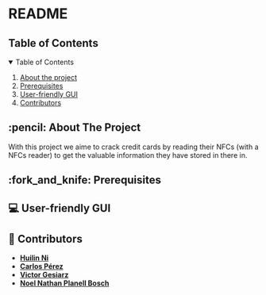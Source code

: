 # README

<!-- TABLE OF CONTENTS -->
<h2 id="table-of-contents"> Table of Contents</h2>

<details open="open">
  <summary> Table of Contents </summary>
  <ol>
    <li><a href="#about-the-project"> About the project</a></li>
    <li><a href="prerequisites"> Prerequisites</a></li>
    <li><a href="#user-friendly-gui"> User-friendly GUI</a></li>
    <li><a href="#contributors"> Contributors</a></li>
  </ol>
</details>


<!-- ABOUT THE PROJECT -->
<h2 id="about-the-project"> :pencil: About The Project</h2>

<p align="justify"> 
  With this project we aime to crack credit cards by reading their NFCs (with a NFCs reader) to get the valuable information they have stored in there in. 
</p>


<!-- Prerequisites -->
<h2 id="fork_and_knive"> :fork_and_knife: Prerequisites </h2>


<!-- User-friendly GUI -->
<h2 id="user-friendly-gui"> 💻 User-friendly GUI</h2>


<!-- Contributors -->
<h2 id="contributors"> 👥 Contributors</h2>

* [**Huilin Ni**](https://github.com/HuilinNi15)
* [**Carlos Pérez**](https://github.com/CPerezRuiz335)
* [**Victor Gesiarz**](https://github.com/VictorGesiarz)
* [**Noel Nathan Planell Bosch**](https://github.com/NoelDNathan)
